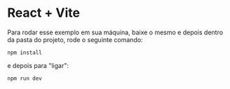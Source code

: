 # React + Vite

Para rodar esse exemplo em sua máquina, baixe o mesmo e depois dentro da pasta do projeto, rode o seguinte comando:

`npm install`

e depois para "ligar":

`npm run dev`
